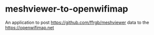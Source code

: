 # meshviewer-to-openwifimap
An application to post https://github.com/ffrgb/meshviewer data to the https://openwifimap.net
